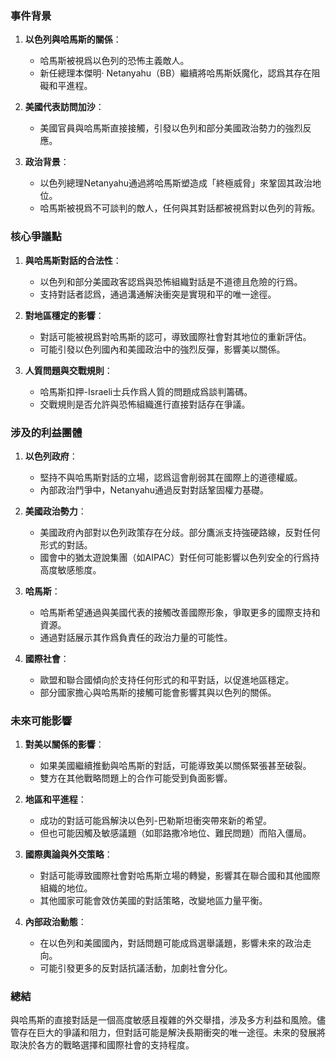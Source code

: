 ### 事件背景

1. **以色列與哈馬斯的關係**：
   - 哈馬斯被視爲以色列的恐怖主義敵人。
   - 新任總理本傑明· Netanyahu（BB）繼續將哈馬斯妖魔化，認爲其存在阻礙和平進程。

2. **美國代表訪問加沙**：
   - 美國官員與哈馬斯直接接觸，引發以色列和部分美國政治勢力的強烈反應。

3. **政治背景**：
   - 以色列總理Netanyahu通過將哈馬斯塑造成「終極威脅」來鞏固其政治地位。
   - 哈馬斯被視爲不可談判的敵人，任何與其對話都被視爲對以色列的背叛。

### 核心爭議點

1. **與哈馬斯對話的合法性**：
   - 以色列和部分美國政客認爲與恐怖組織對話是不道德且危險的行爲。
   - 支持對話者認爲，通過溝通解決衝突是實現和平的唯一途徑。

2. **對地區穩定的影響**：
   - 對話可能被視爲對哈馬斯的認可，導致國際社會對其地位的重新評估。
   - 可能引發以色列國內和美國政治中的強烈反彈，影響美以關係。

3. **人質問題與交戰規則**：
   - 哈馬斯扣押-Israeli士兵作爲人質的問題成爲談判籌碼。
   - 交戰規則是否允許與恐怖組織進行直接對話存在爭議。

### 涉及的利益團體

1. **以色列政府**：
   - 堅持不與哈馬斯對話的立場，認爲這會削弱其在國際上的道德權威。
   - 內部政治鬥爭中，Netanyahu通過反對對話鞏固權力基礎。

2. **美國政治勢力**：
   - 美國政府內部對以色列政策存在分歧。部分鷹派支持強硬路線，反對任何形式的對話。
   - 國會中的猶太遊說集團（如AIPAC）對任何可能影響以色列安全的行爲持高度敏感態度。

3. **哈馬斯**：
   - 哈馬斯希望通過與美國代表的接觸改善國際形象，爭取更多的國際支持和資源。
   - 通過對話展示其作爲負責任的政治力量的可能性。

4. **國際社會**：
   - 歐盟和聯合國傾向於支持任何形式的和平對話，以促進地區穩定。
   - 部分國家擔心與哈馬斯的接觸可能會影響其與以色列的關係。

### 未來可能影響

1. **對美以關係的影響**：
   - 如果美國繼續推動與哈馬斯的對話，可能導致美以關係緊張甚至破裂。
   - 雙方在其他戰略問題上的合作可能受到負面影響。

2. **地區和平進程**：
   - 成功的對話可能爲解決以色列-巴勒斯坦衝突帶來新的希望。
   - 但也可能因觸及敏感議題（如耶路撒冷地位、難民問題）而陷入僵局。

3. **國際輿論與外交策略**：
   - 對話可能導致國際社會對哈馬斯立場的轉變，影響其在聯合國和其他國際組織的地位。
   - 其他國家可能會效仿美國的對話策略，改變地區力量平衡。

4. **內部政治動態**：
   - 在以色列和美國國內，對話問題可能成爲選舉議題，影響未來的政治走向。
   - 可能引發更多的反對話抗議活動，加劇社會分化。

### 總結

與哈馬斯的直接對話是一個高度敏感且複雜的外交舉措，涉及多方利益和風險。儘管存在巨大的爭議和阻力，但對話可能是解決長期衝突的唯一途徑。未來的發展將取決於各方的戰略選擇和國際社會的支持程度。